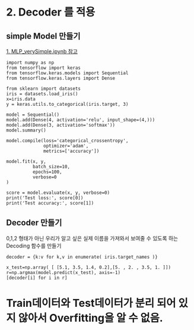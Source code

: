 # 2. Decoder 를 적용

## simple Model 만들기
[1. MLP_verySimple.ipynb 참고](https://github.com/Finfra/TensorflowStudyExample/blob/master/s2.5/3.KerasIntro/1.MLP_verySimple.ipynb)



```
import numpy as np
from tensorflow import keras
from tensorflow.keras.models import Sequential
from tensorflow.keras.layers import Dense
```


```
from sklearn import datasets
iris = datasets.load_iris()
x=iris.data
y = keras.utils.to_categorical(iris.target, 3)

```


```
model = Sequential()
model.add(Dense(4, activation='relu', input_shape=(4,)))
model.add(Dense(3, activation='softmax'))
model.summary()

```


```
model.compile(loss='categorical_crossentropy',
              optimizer='adam',
              metrics=['accuracy'])

```


```
model.fit(x, y,
          batch_size=10,
          epochs=100,
          verbose=0
)

score = model.evaluate(x, y, verbose=0)
print('Test loss:', score[0])
print('Test accuracy:', score[1])

```

## Decoder 만들기
0,1,2 형태가 아닌 우리가 알고 싶은 실제 이름을 가져와서 보여줄 수 있도록 하는 Decoding 함수를 만들기


```
decoder = {k:v for k,v in enumerate( iris.target_names )}
```


```
x_test=np.array( [ [5.1, 3.5, 1.4, 0.2],[5. , 2. , 3.5, 1. ]])
r=np.argmax(model.predict(x_test), axis=-1)
[decoder[i] for i in r]
```

# Train데이터와 Test데이터가 분리 되어 있지 않아서 Overfitting을 알 수 없음. 
